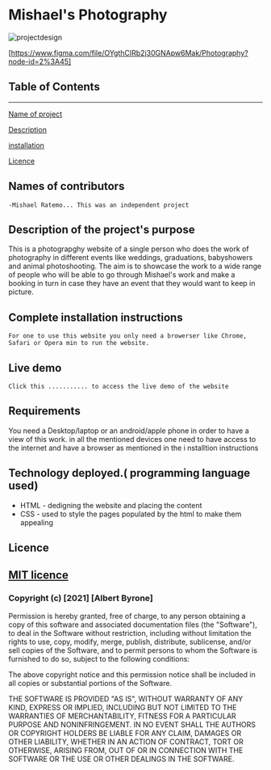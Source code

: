 # Mishael's Photography

![projectdesign](https://www.figma.com/file/OYgthCIRb2j30GNApw6Mak/Photography?node-id=2%3A45)

[https://www.figma.com/file/OYgthCIRb2j30GNApw6Mak/Photography?node-id=2%3A45]

## Table of Contents
--- 
[Name of project](#Nameofontributors) 

[Description](##Description )

[installation ](installation )

[Licence](##Licence)

## Names of contributors

    -Mishael Ratemo... This was an independent project 

## Description of the project's purpose

This is a photograpghy website of a single person who does the work of photography in different events like weddings, graduations, babyshowers and animal photoshooting. The aim is to showcase the work to a wide range of people who will be able to go through Mishael's work and make a booking in turn in case they have an event that they would want to keep in picture.

## Complete installation instructions

    For one to use this website you only need a browerser like Chrome, Safari or Opera min to run the website.

## Live demo

    Click this ........... to access the live demo of the website 

## Requirements

You need a Desktop/laptop or an android/apple phone in order to have a view of this work. in all the mentioned devices one need to have access to the internet and have a browser as mentioned in the i nstalltion instructions

## Technology deployed.( programming language used)
+ HTML - dedigning the website and placing the content
+ CSS - used to style the pages populated by the html to make them appealing


## Licence 
## [MIT licence]() 

### Copyright (c) [2021] [Albert Byrone]

Permission is hereby granted, free of charge, to any person obtaining a copy
of this software and associated documentation files (the "Software"), to deal
in the Software without restriction, including without limitation the rights
to use, copy, modify, merge, publish, distribute, sublicense, and/or sell
copies of the Software, and to permit persons to whom the Software is
furnished to do so, subject to the following conditions:

The above copyright notice and this permission notice shall be included in all
copies or substantial portions of the Software.

THE SOFTWARE IS PROVIDED "AS IS", WITHOUT WARRANTY OF ANY KIND, EXPRESS OR
IMPLIED, INCLUDING BUT NOT LIMITED TO THE WARRANTIES OF MERCHANTABILITY,
FITNESS FOR A PARTICULAR PURPOSE AND NONINFRINGEMENT. IN NO EVENT SHALL THE
AUTHORS OR COPYRIGHT HOLDERS BE LIABLE FOR ANY CLAIM, DAMAGES OR OTHER
LIABILITY, WHETHER IN AN ACTION OF CONTRACT, TORT OR OTHERWISE, ARISING FROM,
OUT OF OR IN CONNECTION WITH THE SOFTWARE OR THE USE OR OTHER DEALINGS IN THE
SOFTWARE.